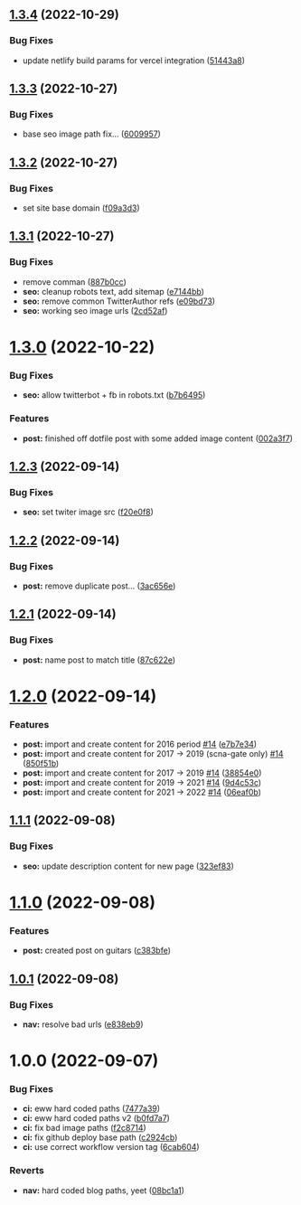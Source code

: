 ## [1.3.4](https://github.com/kolvin/blog/compare/v1.3.3...v1.3.4) (2022-10-29)


### Bug Fixes

* update netlify build params for vercel integration ([51443a8](https://github.com/kolvin/blog/commit/51443a80f5822e163e5a15b3a4962606a53f39f1))

## [1.3.3](https://github.com/kolvin/blog/compare/v1.3.2...v1.3.3) (2022-10-27)


### Bug Fixes

* base seo image path fix... ([6009957](https://github.com/kolvin/blog/commit/600995761b195c9d1fd647a6a8f3f832bb638b6a))

## [1.3.2](https://github.com/kolvin/blog/compare/v1.3.1...v1.3.2) (2022-10-27)


### Bug Fixes

* set site base domain ([f09a3d3](https://github.com/kolvin/blog/commit/f09a3d340b8091764429289f114edc5d69ad260e))

## [1.3.1](https://github.com/kolvin/blog/compare/v1.3.0...v1.3.1) (2022-10-27)


### Bug Fixes

* remove comman ([887b0cc](https://github.com/kolvin/blog/commit/887b0cc26f6d692fc44679349f2e82c0d835a325))
* **seo:** cleanup robots text, add sitemap ([e7144bb](https://github.com/kolvin/blog/commit/e7144bbbdb8c7745533691c212782ae064af1104))
* **seo:** remove common TwitterAuthor refs ([e09bd73](https://github.com/kolvin/blog/commit/e09bd7328c1022b45d1292f12bc49af31128ca19))
* **seo:** working seo image urls ([2cd52af](https://github.com/kolvin/blog/commit/2cd52af74f8b9467394c74cea3ebdd5d74e53353))

# [1.3.0](https://github.com/kolvin/blog/compare/v1.2.3...v1.3.0) (2022-10-22)


### Bug Fixes

* **seo:** allow twitterbot + fb in robots.txt ([b7b6495](https://github.com/kolvin/blog/commit/b7b6495aa9d1d418641b269a46e02725af097db2))


### Features

* **post:** finished off dotfile post with some added image content ([002a3f7](https://github.com/kolvin/blog/commit/002a3f70eb902a5cb75f08b0cefcee026daf5ada))

## [1.2.3](https://github.com/kolvin/blog/compare/v1.2.2...v1.2.3) (2022-09-14)


### Bug Fixes

* **seo:** set twiter image src ([f20e0f8](https://github.com/kolvin/blog/commit/f20e0f8e3bc43bb03ca3cf21fa49bfee042967a7))

## [1.2.2](https://github.com/kolvin/blog/compare/v1.2.1...v1.2.2) (2022-09-14)


### Bug Fixes

* **post:** remove duplicate post... ([3ac656e](https://github.com/kolvin/blog/commit/3ac656e957e810b5830fd7bc1e119903116bcc32))

## [1.2.1](https://github.com/kolvin/blog/compare/v1.2.0...v1.2.1) (2022-09-14)


### Bug Fixes

* **post:** name post to match title ([87c622e](https://github.com/kolvin/blog/commit/87c622e415e4352242e1d39ebaafba08073edfc8))

# [1.2.0](https://github.com/kolvin/blog/compare/v1.1.1...v1.2.0) (2022-09-14)


### Features

* **post:** import and create content for 2016 period [#14](https://github.com/kolvin/blog/issues/14) ([e7b7e34](https://github.com/kolvin/blog/commit/e7b7e349245373bf24e975f67ac12ff6d6c028e9))
* **post:** import and create content for 2017 -> 2019 (scna-gate only) [#14](https://github.com/kolvin/blog/issues/14) ([850f51b](https://github.com/kolvin/blog/commit/850f51bb034ea2aaf1598c6aae71a3818ba92287))
* **post:** import and create content for 2017 -> 2019 [#14](https://github.com/kolvin/blog/issues/14) ([38854e0](https://github.com/kolvin/blog/commit/38854e06ab70cccf667f4c87ffbde7d8a1e9ca4f))
* **post:** import and create content for 2019 -> 2021 [#14](https://github.com/kolvin/blog/issues/14) ([9d4c53c](https://github.com/kolvin/blog/commit/9d4c53c855337e9c4323d8ef852d8e5351f4e5c0))
* **post:** import and create content for 2021 -> 2022 [#14](https://github.com/kolvin/blog/issues/14) ([06eaf0b](https://github.com/kolvin/blog/commit/06eaf0b358d020ed2ef01132f33b52a550a905a4))

## [1.1.1](https://github.com/kolvin/blog/compare/v1.1.0...v1.1.1) (2022-09-08)


### Bug Fixes

* **seo:** update description content for new page ([323ef83](https://github.com/kolvin/blog/commit/323ef83be589eda0e33203cc06ff1a958f929592))

# [1.1.0](https://github.com/kolvin/blog/compare/v1.0.1...v1.1.0) (2022-09-08)


### Features

* **post:** created post on guitars ([c383bfe](https://github.com/kolvin/blog/commit/c383bfeff75f0907a4078409e24438f2b383132f))

## [1.0.1](https://github.com/kolvin/blog/compare/v1.0.0...v1.0.1) (2022-09-08)


### Bug Fixes

* **nav:** resolve bad urls ([e838eb9](https://github.com/kolvin/blog/commit/e838eb97fe85838b9aea19cc114cc10d63968924))

# 1.0.0 (2022-09-07)


### Bug Fixes

* **ci:** eww hard coded paths ([7477a39](https://github.com/kolvin/blog/commit/7477a39be33dd411245f2d82a202473e01596c4e))
* **ci:** eww hard coded paths v2 ([b0fd7a7](https://github.com/kolvin/blog/commit/b0fd7a7b66a77818cee9169a3dccd2593336e21f))
* **ci:** fix bad image paths ([f2c8714](https://github.com/kolvin/blog/commit/f2c8714bb1ee11d2917ab3bd91f17a893ff4be89))
* **ci:** fix github deploy base path ([c2924cb](https://github.com/kolvin/blog/commit/c2924cbab2a72ee114def07ce221bdea50cc1a8b))
* **ci:** use correct workflow version tag ([6cab604](https://github.com/kolvin/blog/commit/6cab60484d3c77a44b2852041c1223650472c8b2))


### Reverts

* **nav:** hard coded blog paths, yeet ([08bc1a1](https://github.com/kolvin/blog/commit/08bc1a112ea477853e8b826509d5f80fcae3d375))
